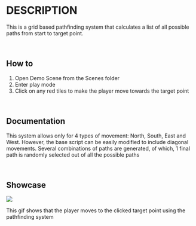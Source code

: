# DESCRIPTION


This is a grid based pathfinding system that calculates a list of all possible paths from start to target point.


<br />


## How to
1) Open Demo Scene from the Scenes folder
2) Enter play mode
3) Click on any red tiles to make the player move towards the target point

<br />

## Documentation


This system allows only for 4 types of movement: North, South, East and West. However, the base script can be easily modified to include diagonal movements. Several combinations of paths are generated, of which, 1 final path is randomly selected out of all the possible paths

<br />

## Showcase


![](https://github.com/klazapp/GridBased-Pathfinding-/blob/main/Assets/Gif-Showcase/Gifshowcase.gif)


This gif shows that the player moves to the clicked target point using the pathfinding system

<br />
